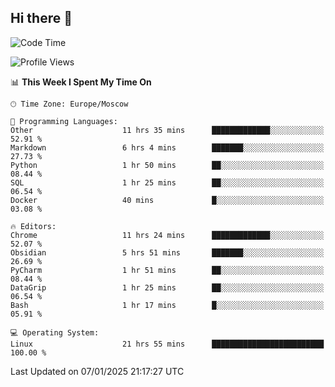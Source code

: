 ## Hi there 👋
<!--START_SECTION:waka-->
![Code Time](http://img.shields.io/badge/Code%20Time-4%2C638%20hrs%2047%20mins-blue)

![Profile Views](http://img.shields.io/badge/Profile%20Views-17-blue)

📊 **This Week I Spent My Time On** 

```text
🕑︎ Time Zone: Europe/Moscow

💬 Programming Languages: 
Other                    11 hrs 35 mins      █████████████░░░░░░░░░░░░   52.91 % 
Markdown                 6 hrs 4 mins        ███████░░░░░░░░░░░░░░░░░░   27.73 % 
Python                   1 hr 50 mins        ██░░░░░░░░░░░░░░░░░░░░░░░   08.44 % 
SQL                      1 hr 25 mins        ██░░░░░░░░░░░░░░░░░░░░░░░   06.54 % 
Docker                   40 mins             █░░░░░░░░░░░░░░░░░░░░░░░░   03.08 % 

🔥 Editors: 
Chrome                   11 hrs 24 mins      █████████████░░░░░░░░░░░░   52.07 % 
Obsidian                 5 hrs 51 mins       ███████░░░░░░░░░░░░░░░░░░   26.69 % 
PyCharm                  1 hr 51 mins        ██░░░░░░░░░░░░░░░░░░░░░░░   08.44 % 
DataGrip                 1 hr 25 mins        ██░░░░░░░░░░░░░░░░░░░░░░░   06.54 % 
Bash                     1 hr 17 mins        █░░░░░░░░░░░░░░░░░░░░░░░░   05.91 % 

💻 Operating System: 
Linux                    21 hrs 55 mins      █████████████████████████   100.00 % 
```


 Last Updated on 07/01/2025 21:17:27 UTC
<!--END_SECTION:waka-->
<!--
**w3ll1ngt/w3ll1ngt** is a ✨ _special_ ✨ repository because its `README.md` (this file) appears on your GitHub profile.

Here are some ideas to get you started:

- 🔭 I’m currently working on ...
- 🌱 I’m currently learning ...
- 👯 I’m looking to collaborate on ...
- 🤔 I’m looking for help with ...
- 💬 Ask me about ...
- 📫 How to reach me: ...
- 😄 Pronouns: ...
- ⚡ Fun fact: ...
-->
